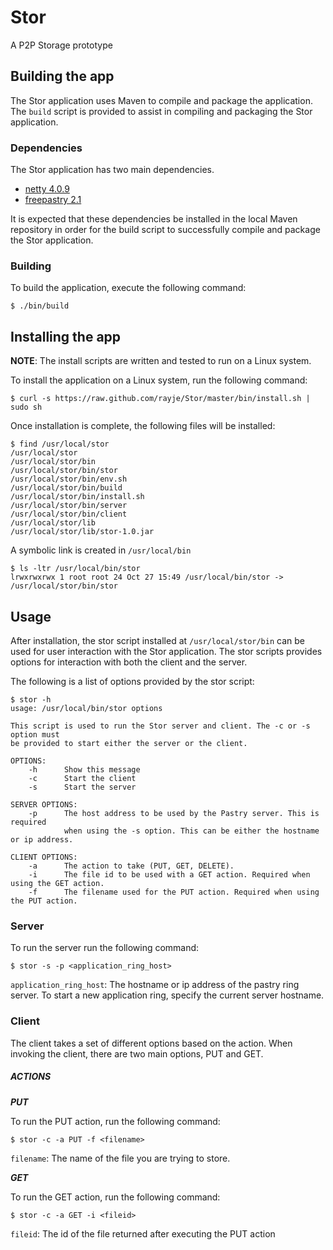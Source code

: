 Stor
====

A P2P Storage prototype

## Building the app

The Stor application uses Maven to compile and package the application. The <code>build</code> script is provided to assist in
compiling and packaging the Stor application.

### Dependencies

The Stor application has two main dependencies.

* [netty 4.0.9](http://netty.io/)
* [freepastry 2.1](http://www.freepastry.org/)

It is expected that these dependencies be installed in the local Maven repository in order for the build script to
successfully compile and package the Stor application.

### Building

To build the application, execute the following command:

    $ ./bin/build

## Installing the app

**NOTE**: The install scripts are written and tested to run on a Linux system.

To install the application on a Linux system, run the following command:

    $ curl -s https://raw.github.com/rayje/Stor/master/bin/install.sh | sudo sh

Once installation is complete, the following files will be installed:

    $ find /usr/local/stor
    /usr/local/stor
    /usr/local/stor/bin
    /usr/local/stor/bin/stor
    /usr/local/stor/bin/env.sh
    /usr/local/stor/bin/build
    /usr/local/stor/bin/install.sh
    /usr/local/stor/bin/server
    /usr/local/stor/bin/client
    /usr/local/stor/lib
    /usr/local/stor/lib/stor-1.0.jar

A symbolic link is created in <code>/usr/local/bin</code>

    $ ls -ltr /usr/local/bin/stor
    lrwxrwxrwx 1 root root 24 Oct 27 15:49 /usr/local/bin/stor -> /usr/local/stor/bin/stor

## Usage

After installation, the stor script installed at <code>/usr/local/stor/bin</code> can be used for user interaction
with the Stor application. The stor scripts provides options for interaction with both the client and the server.

The following is a list of options provided by the stor script:

    $ stor -h
    usage: /usr/local/bin/stor options

    This script is used to run the Stor server and client. The -c or -s option must
    be provided to start either the server or the client.

    OPTIONS:
        -h      Show this message
        -c      Start the client
        -s      Start the server

    SERVER OPTIONS:
        -p      The host address to be used by the Pastry server. This is required
                when using the -s option. This can be either the hostname or ip address.

    CLIENT OPTIONS:
        -a      The action to take (PUT, GET, DELETE).
        -i      The file id to be used with a GET action. Required when using the GET action.
        -f      The filename used for the PUT action. Required when using the PUT action.

### Server

To run the server run the following command:

    $ stor -s -p <application_ring_host>

```application_ring_host```: The hostname or ip address of the pastry ring server. To start a new application ring, specify the current server hostname.

### Client

The client takes a set of different options based on the action. When invoking the client, there are two main options,
PUT and GET.

##### ACTIONS

***PUT***

To run the PUT action, run the following command:

    $ stor -c -a PUT -f <filename>

```filename```: The name of the file you are trying to store.

***GET***

To run the GET action, run the following command:

    $ stor -c -a GET -i <fileid>

```fileid```: The id of the file returned after executing the PUT action




